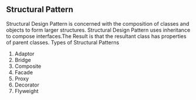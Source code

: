 ## Structural Pattern
Structural Design Pattern is concerned with the composition of classes and objects to form larger structures.
Structural Design Pattern uses inheritance to compose interfaces.The Result is that the resultant class
has properties of parent classes.
Types of Structural Patterns
1. Adaptor
2. Bridge
3. Composite
4. Facade
5. Proxy
6. Decorator
7. Flyweight
